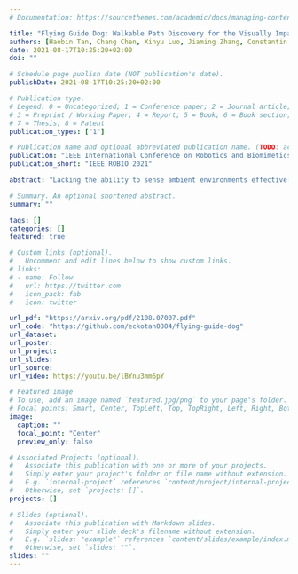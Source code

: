 ```yaml
---
# Documentation: https://sourcethemes.com/academic/docs/managing-content/

title: "Flying Guide Dog: Walkable Path Discovery for the Visually Impaired Utilizing Drones and Transformer-based Semantic Segmentation"
authors: [Haobin Tan, Chang Chen, Xinyu Luo, Jiaming Zhang, Constantin Seibold, Kailun Yang, Rainer Stiefelhagen]
date: 2021-08-17T10:25:20+02:00
doi: ""

# Schedule page publish date (NOT publication's date).
publishDate: 2021-08-17T10:25:20+02:00

# Publication type.
# Legend: 0 = Uncategorized; 1 = Conference paper; 2 = Journal article;
# 3 = Preprint / Working Paper; 4 = Report; 5 = Book; 6 = Book section;
# 7 = Thesis; 8 = Patent
publication_types: ["1"]

# Publication name and optional abbreviated publication name. (TODO: activate in December 2021)
publication: "IEEE International Conference on Robotics and Biomimetics 2021"
publication_short: "IEEE ROBIO 2021"

abstract: "Lacking the ability to sense ambient environments effectively, blind and visually impaired people (BVIP) face difficulty in walking outdoors, especially in urban areas. Therefore, tools for assisting BVIP are of great importance. In this paper, we propose a novel \"flying guide dog\" prototype for BVIP assistance using drone and street view semantic segmentation. Based on the walkable areas extracted from the segmentation prediction, the drone can adjust its movement automatically and thus lead the user to walk along the walkable path. By recognizing the color of pedestrian traffic lights, our prototype can help the user to cross a street safely. Furthermore, we introduce a new dataset named Pedestrian and Vehicle Traffic Lights (PVTL), which is dedicated to traffic light recognition. The result of our user study in real-world scenarios shows that our prototype is effective and easy to use, providing new insight into BVIP assistance."

# Summary. An optional shortened abstract.
summary: ""

tags: []
categories: []
featured: true

# Custom links (optional).
#   Uncomment and edit lines below to show custom links.
# links:
# - name: Follow
#   url: https://twitter.com
#   icon_pack: fab
#   icon: twitter

url_pdf: "https://arxiv.org/pdf/2108.07007.pdf"
url_code: "https://github.com/eckotan0804/flying-guide-dog"
url_dataset:
url_poster:
url_project: 
url_slides:
url_source:
url_video: https://youtu.be/lBYnu3mm6pY

# Featured image
# To use, add an image named `featured.jpg/png` to your page's folder. 
# Focal points: Smart, Center, TopLeft, Top, TopRight, Left, Right, BottomLeft, Bottom, BottomRight.
image:
  caption: ""
  focal_point: "Center"
  preview_only: false

# Associated Projects (optional).
#   Associate this publication with one or more of your projects.
#   Simply enter your project's folder or file name without extension.
#   E.g. `internal-project` references `content/project/internal-project/index.md`.
#   Otherwise, set `projects: []`.
projects: []

# Slides (optional).
#   Associate this publication with Markdown slides.
#   Simply enter your slide deck's filename without extension.
#   E.g. `slides: "example"` references `content/slides/example/index.md`.
#   Otherwise, set `slides: ""`.
slides: ""
---
```

